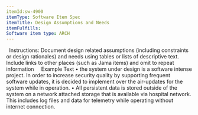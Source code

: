 ```yaml
---
itemId:sw-4900
itemType: Software Item Spec
itemTitle: Design Assumptions and Needs
itemFulfills: 
Software item type: ARCH
---
```

 
Instructions: Document design related assumptions (including constraints or design rationales) and needs using tables or lists of descriptive text. Include links to other places (such as Jama items) and omit to repeat information
 
 
Example Text
• the system under design is a software intense project. In order to increase security quality by supporting frequent software updates, it is decided to implement over the air-updates for the system while in operation.
• All persistent data is stored outside of the system on a network attached storage that is available via hospital network. This includes log files and data for telemetry while operating without internet connection.